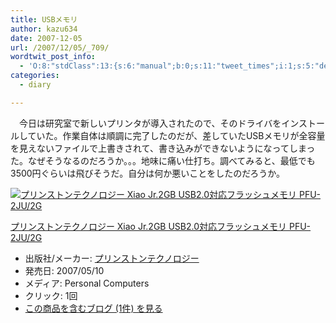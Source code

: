 ```yaml
---
title: USBメモリ
author: kazu634
date: 2007-12-05
url: /2007/12/05/_709/
wordtwit_post_info:
  - 'O:8:"stdClass":13:{s:6:"manual";b:0;s:11:"tweet_times";i:1;s:5:"delay";i:0;s:7:"enabled";i:1;s:10:"separation";s:2:"60";s:7:"version";s:3:"3.7";s:14:"tweet_template";b:0;s:6:"status";i:2;s:6:"result";a:0:{}s:13:"tweet_counter";i:2;s:13:"tweet_log_ids";a:1:{i:0;i:3403;}s:9:"hash_tags";a:0:{}s:8:"accounts";a:1:{i:0;s:7:"kazu634";}}'
categories:
  - diary

---
```

<div class="section">
<p>
    　今日は研究室で新しいプリンタが導入されたので、そのドライバをインストールしていた。作業自体は順調に完了したのだが、差していたUSBメモリが全容量を見えないファイルで上書きされて、書き込みができないようになってしまった。なぜそうなるのだろうか。。。地味に痛い仕打ち。調べてみると、最低でも3500円ぐらいは飛びそうだ。自分は何か悪いことをしたのだろうか。
</p>
  
<div class="hatena-asin-detail">
<a href="http://www.amazon.co.jp/dp/B000Q36E92/?tag=hatena_st1-22&ascsubtag=d-7ibv" onclick="__gaTracker('send', 'event', 'outbound-article', 'http://www.amazon.co.jp/dp/B000Q36E92/?tag=hatena_st1-22&ascsubtag=d-7ibv', '');"><img src="https://images-na.ssl-images-amazon.com/images/I/21KyyLESqAL._SL160_.jpg" class="hatena-asin-detail-image" alt="プリンストンテクノロジー Xiao Jr.2GB USB2.0対応フラッシュメモリ PFU-2JU/2G" title="プリンストンテクノロジー Xiao Jr.2GB USB2.0対応フラッシュメモリ PFU-2JU/2G" /></a></p> 
    
<div class="hatena-asin-detail-info">
<p class="hatena-asin-detail-title">
<a href="http://www.amazon.co.jp/dp/B000Q36E92/?tag=hatena_st1-22&ascsubtag=d-7ibv" onclick="__gaTracker('send', 'event', 'outbound-article', 'http://www.amazon.co.jp/dp/B000Q36E92/?tag=hatena_st1-22&ascsubtag=d-7ibv', 'プリンストンテクノロジー Xiao Jr.2GB USB2.0対応フラッシュメモリ PFU-2JU/2G');">プリンストンテクノロジー Xiao Jr.2GB USB2.0対応フラッシュメモリ PFU-2JU/2G</a>
</p>
      
<ul>
<li>
<span class="hatena-asin-detail-label">出版社/メーカー:</span> <a href="http://d.hatena.ne.jp/keyword/%A5%D7%A5%EA%A5%F3%A5%B9%A5%C8%A5%F3%A5%C6%A5%AF%A5%CE%A5%ED%A5%B8%A1%BC" onclick="__gaTracker('send', 'event', 'outbound-article', 'http://d.hatena.ne.jp/keyword/%A5%D7%A5%EA%A5%F3%A5%B9%A5%C8%A5%F3%A5%C6%A5%AF%A5%CE%A5%ED%A5%B8%A1%BC', 'プリンストンテクノロジー');" class="keyword">プリンストンテクノロジー</a>
</li>
<li>
<span class="hatena-asin-detail-label">発売日:</span> 2007/05/10
</li>
<li>
<span class="hatena-asin-detail-label">メディア:</span> Personal Computers
</li>
<li>
<span class="hatena-asin-detail-label">クリック</span>: 1回
</li>
<li>
<a href="http://d.hatena.ne.jp/asin/B000Q36E92" onclick="__gaTracker('send', 'event', 'outbound-article', 'http://d.hatena.ne.jp/asin/B000Q36E92', 'この商品を含むブログ (1件) を見る');" target="_blank">この商品を含むブログ (1件) を見る</a>
</li>
</ul>
</div>
    
<div class="hatena-asin-detail-foot">
</div>
</div>
</div>
